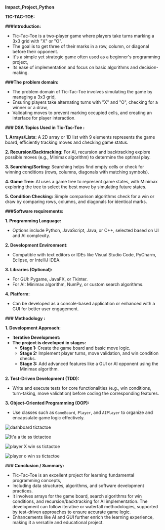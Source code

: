 **Impact_Project_Python**

**TIC-TAC-TOE:**

**###Introduction:**
- Tic-Tac-Toe is a two-player game where players take turns marking a 3x3 grid with "X" or "O". 
- The goal is to get three of their marks in a row, column, or diagonal before their opponent. 
- It's a simple yet strategic game often used as a beginner's programming project, 
- Its ease of implementation and focus on basic algorithms and decision-making.

**###The problem domain:**
- The problem domain of Tic-Tac-Toe involves simulating the game by managing a 3x3 grid, 
- Ensuring players take alternating turns with "X" and "O", checking for a winner or a draw, 
- Validating moves to prevent marking occupied cells, and creating an interface for player interaction.

**### DSA Topics Used in Tic-Tac-Toe :**

**1. Arrays/Lists:** A 2D array or 1D list with 9 elements represents the game board, efficiently tracking moves and checking game status.

**2. Recursion/Backtracking:** For AI, recursion and backtracking explore possible moves (e.g., Minimax algorithm) to determine the optimal play.

**3. Searching/Sorting:** Searching helps find empty cells or check for winning conditions (rows, columns, diagonals with matching symbols).

**4. Game Tree:** AI uses a game tree to represent game states, with Minimax exploring the tree to select the best move by simulating future states.

**5. Condition Checking:** Simple comparison algorithms check for a win or draw by comparing rows, columns, and diagonals for identical marks.

**###Software requirements:**

**1. Programming Language:** 
   - Options include Python, JavaScript, Java, or C++, selected based on UI and AI complexity.

**2. Development Environment:** 
   - Compatible with text editors or IDEs like Visual Studio Code, PyCharm, Eclipse, or IntelliJ IDEA.

**3. Libraries (Optional):**
   - For GUI: Pygame, JavaFX, or Tkinter.
   - For AI: Minimax algorithm, NumPy, or custom search algorithms.

**4. Platform:** 
   - Can be developed as a console-based application or enhanced with a GUI for better user engagement.

**### Methodology :**

**1. Development Approach:**
   - I**terative Development:**
   - **The project is developed in stages:**
     - **Stage 1:** Create the game board and basic move logic.
     - **Stage 2:** Implement player turns, move validation, and win condition checks.
     - **Stage 3:** Add advanced features like a GUI or AI opponent using the Minimax algorithm.

**2. Test-Driven Development (TDD):**
   - Write and execute tests for core functionalities (e.g., win conditions, turn-taking, move validation) before coding the corresponding features.

**3. Object-Oriented Programming (OOP):** 
   - Use classes such as `GameBoard`, `Player`, and `AIPlayer` to organize and encapsulate game logic effectively.

![dashboard tictactoe](https://github.com/user-attachments/assets/6ab22e4f-70ce-4a17-8ae6-8a2103ed6d0c)

![It'a a tie ss tictactoe](https://github.com/user-attachments/assets/2eaf6b0e-587d-441f-834f-e594704301be)

![player X win ss tictactoe](https://github.com/user-attachments/assets/9bf4dd38-eb48-445e-a324-56dc3f941c92)

![player o win ss tictactoe](https://github.com/user-attachments/assets/811bf257-a2c2-4e6d-a38d-7d8b9dd0f88c)

**### Conclusion / Summary:**
- Tic-Tac-Toe is an excellent project for learning fundamental programming concepts, 
- Including data structures, algorithms, and software development practices. 
- It involves arrays for the game board, search algorithms for win conditions, and recursion/backtracking for AI implementation. 
   The development can follow iterative or waterfall methodologies, supported by test-driven approaches to ensure accurate game logic. 
- Enhancements like AI and GUI further enrich the learning experience, making it a versatile and educational project.
